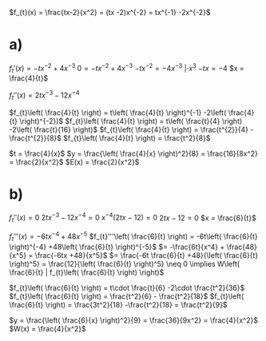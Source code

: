 $f_{t}(x) = \frac{tx-2}{x^2} = (tx -2)x^{-2} = tx^{-1} -2x^{-2}$

# a)
$f_{t}'(x) = -tx^{-2} +4x^{-3}$
$0 = -tx^{-2} +4x^{-3}$
$-tx^{-2} = -4x^{-3}$ $|\cdot x^{3}$
$-tx = -4$
$x = \frac{4}{t}$

$f_{t}''(x) = 2tx^{-3} -12x^{-4}$

$f_{t}\left( \frac{4}{t} \right) = t\left( \frac{4}{t} \right)^{-1} -2\left( \frac{4}{t} \right)^{-2})$
$f_{t}\left( \frac{4}{t} \right) = t\left( \frac{t}{4} \right) -2\left( \frac{t}{16} \right)$
$f_{t}\left( \frac{4}{t} \right) = \frac{t^{2}}{4}  -\frac{t^{2}}{8}$
$f_{t}\left( \frac{4}{t} \right) = \frac{t^2}{8}$

$t = \frac{4}{x}$
$y = \frac{\left( \frac{4}{x} \right)^2}{8} = \frac{16}{8x^2} = \frac{2}{x^2}$
$E(x) = \frac{2}{x^2}$
# b)
$f_{t}''(x) = 0$
$2tx^{-3} - 12x^{-4} = 0$
$x^{-4}(2tx -12) = 0$
$2tx -12 = 0$
$x = \frac{6}{t}$

$f_{t}'''(x) = -6tx^{-4} +48x^{-5}$
$f_{t}'''\left( \frac{6}{t} \right) = -6t\left( \frac{6}{t} \right)^{-4} +48\left( \frac{6}{t} \right)^{-5}$
$= -\frac{6t}{x^4} + \frac{48}{x^5} = \frac{-6tx +48}{x^5}$
$= \frac{-6t \frac{6}{t} +48}{\left( \frac{6}{t} \right)^5} = \frac{12}{\left( \frac{6}{t} \right)^5} \neq 0 \implies W\left( \frac{6}{t} | f_{t}\left( \frac{6}{t} \right) \right)$

$f_{t}\left( \frac{6}{t} \right) = t\cdot \frac{t}{6} -2\cdot \frac{t^2}{36}$
$f_{t}\left( \frac{6}{t} \right) = \frac{t^2}{6} - \frac{t^2}{18}$
$f_{t}\left( \frac{6}{t} \right) = \frac{3t^2}{18} -\frac{t^2}{18} = \frac{t^2}{9}$

$y = \frac{\left( \frac{6}{x} \right)^2}{9} = \frac{36}{9x^2} = \frac{4}{x^2}$
$W(x) = \frac{4}{x^2}$
